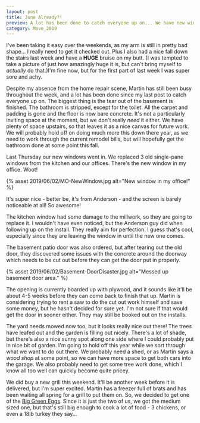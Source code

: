 ```yaml
---
layout: post
title: June Already?! 
preview: A lot has been done to catch everyone up on... We have new windows and the basement is all torn out and the dumpster gone. The trees have leafed out and the garden is filling out nicely too!
category: Move_2019
---
```


I've been taking it easy over the weekends, as my arm is still in pretty bad shape... I really need to get it checked out.  Plus I also had a nice fall down the stairs last week and have a __HUGE__ bruise on my butt. (I was tempted to take a picture of just how amazingly huge it is, but can't bring myself to *actually* do that.)I'm fine now, but for the first part of last week I was super sore and achy. 

Despite my absence from the home repair scene, Martin has still been busy throughout the week, and a lot has been done since my last post to catch everyone up on. The biggest thing is the tear out of the basement is finished. The bathroom is stripped, except for the toilet. All the carpet and padding is gone and the floor is now bare concrete. It's not a particularly inviting space at the moment, but we don't really *need* it either. We have plenty of space upstairs, so that leaves it as a nice canvas for future work. We will probably hold off on doing much more this down there year, as we need to work through the current remodel bills, but will hopefully get the bathroom done at some point this fall.

Last Thursday our new windows went in. We replaced 3 old single-pane windows from the kitchen and our offices. There's the new window in my office. Woot! 

{% asset 2019/06/02/MO-NewWindow.jpg alt="New window in my office!" %}

It's super nice - better be, it's from Anderson - and the screen is barely noticeable at all! So awesome!

The kitchen window had some damage to the millwork, so they are going to replace it. I wouldn't have even noticed, but the Anderson guy did when following up on the install. They really aim for perfection. I guess that's cool, especially since they are leaving the window in until the new one comes. 

The basement patio door was also ordered, but after tearing out the old door, they discovered some issues with the concrete around the doorway which needs to be cut out before they can get the door put in properly. 

{% asset 2019/06/02/Basement-DoorDisaster.jpg alt="Messed up basement door area." %}

The opening is currently boarded up with plywood, and it sounds like it'll be about 4-5 weeks before they can come back to finish that up. Martin is considering trying to rent a saw to do the cut out work himself and save some money, but he hasn't decided for sure yet. I'm not sure if that would get the door in sooner either. They may still be booked out on the installs.

The yard needs mowed now too, but it looks really nice out there! The trees have leafed out and the garden is filling out nicely. There's a lot of shade, but there's also a nice sunny spot along one side where I could probably put in nice bit of garden. I'm going to hold off this year while we sort through what we want to do out there. We probably need a shed, or as Martin says a *wood shop* at some point, so we can have more space to get both cars into the garage. We also probably need to get some tree work done, which I know all too well can quickly become quite pricey. 

We did buy a new grill this weekend. It'll be another week before it is delivered, but I'm super excited. Martin has a freezer full of brats and has been waiting all spring for a grill to put them on. So, we decided to get one of the [Big Green Eggs](https://biggreenegg.com/). Since it is just the two of us, we got the medium sized one, but that's still big enough to cook a lot of food - 3 chickens, or even a 18lb turkey they say... 

